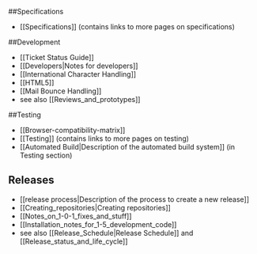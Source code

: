 ##Specifications
* [[Specifications]] (contains links to more pages on specifications)

##Development
* [[Ticket Status Guide]]
* [[Developers|Notes for developers]]
* [[International Character Handling]]
* [[HTML5]]
* [[Mail Bounce Handling]]
* see also [[Reviews_and_prototypes]]

##Testing
* [[Browser-compatibility-matrix]]
* [[Testing]] (contains links to more pages on testing)
* [[Automated Build|Description of the automated build system]] (in Testing section)

## Releases
* [[release process|Description of the process to create a new release]]
* [[Creating_repositories|Creating repositories]]
* [[Notes_on_1-0-1_fixes_and_stuff]]
* [[Installation_notes_for_1-5_development_code]]
* see also [[Release_Schedule|Release Schedule]] and [[Release_status_and_life_cycle]]



